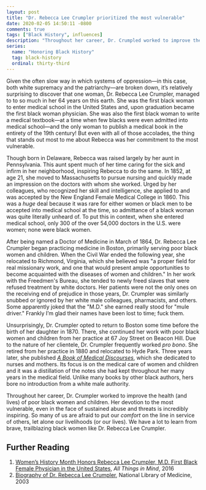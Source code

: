 ```yaml
---
layout: post
title: "Dr. Rebecca Lee Crumpler prioritized the most vulnerable"
date: 2020-02-05 14:50:11 -0800
comments: true
tags: ["Black History", influences]
description: "Throughout her career, Dr. Crumpled worked to improve the health (and lives) of poor black women and children."
series:
  name: "Honoring Black History"
  tag: black-history
  ordinal: thirty-third
---
```


Given the often slow way in which systems of oppression—in this case, both white supremacy and the patriarchy—are broken down, it’s relatively surprising to discover that one woman, Dr. Rebecca Lee Crumpler, managed to to so much in her 64 years on this earth. She was the first black woman to enter medical school in the United States and, upon graduation became the first black woman physician. She was also the first black woman to write a medical textbook—at a time when few blacks were even admitted into medical school—and the only woman to publish a medical book in the entirety of the 19th century! But even with all of those accolades, the thing that stands out most to me about Rebecca was her commitment to the most vulnerable.

<!-- more -->

Though born in Delaware, Rebecca was raised largely by her aunt in Pennsylvania. This aunt spent much of her time caring for the sick and infirm in her neighborhood, inspiring Rebecca to do the same. In 1852, at age 21, she moved to Massachusetts to pursue nursing and quickly made an impression on the doctors with whom she worked. Urged by her colleagues, who recognized her skill and intelligence, she applied to and was accepted by the New England Female Medical College in 1860. This was a *huge* deal because it was rare for either women or black men to be accepted into medical school at the time, so admittance of a black woman was quite literally unheard of. To put this in context, when she entered medical school, only 300 of the over 54,000 doctors in the U.S. were women; none were black women.

After being named a Doctor of Medicine in March of 1864, Dr. Rebecca Lee Crumpler began practicing medicine in Boston, primarily serving poor black women and children. When the Civil War ended the following year, she relocated to Richmond, Virginia, which she believed was "a proper field for real missionary work, and one that would present ample opportunities to become acquainted with the diseases of women and children." In her work with the Freedmen's Bureau, she tended to newly freed slaves that were refused treatment by white doctors. Her patients were not the only ones on the receiving end of prejudice in those years, Dr. Crumpler was similarly snubbed or ignored by her white male colleagues, pharmacists, and others. Some apparently joked that the "M.D." she earned really stood for "mule driver." Frankly I’m glad their names have been lost to time; fuck them.

Unsurprisingly, Dr. Crumpler opted to return to Boston some time before the birth of her daughter in 1870. There, she continued her work with poor black women and children from her practice at 67 Joy Street on Beacon Hill. Due to the nature of her clientele, Dr. Crumpler frequently worked <i>pro bono</i>. She retired from her practice in 1880 and relocated to Hyde Park. Three years later, she published [<cite>A Book of Medical Discourses</cite>](https://archive.org/details/67521160R.nlm.nih.gov), which she dedicated to nurses and mothers. Its focus is on the medical care of women and children and it was a distillation of the notes she had kept throughout her many years in the medical field. Unlike many books by other black authors, hers bore no introduction from a white male authority.

Throughout her career, Dr. Crumpler worked to improve the health (and lives) of poor black women and children. Her devotion to the most vulnerable, even in the face of sustained abuse and threats is incredibly inspiring. So many of us are afraid to put our *comfort* on the line in service of others, let alone our livelihoods (or our lives). We have a lot to learn from brave, trailblazing black women like Dr. Rebecca Lee Crumpler.

## Further Reading

1. [Women’s History Month Honors Rebecca Lee Crumpler, M.D. First Black Female Physician in the United States](https://blogs.psychcentral.com/all-things/2016/03/womens-history-month-honors-rebecca-lee-crumpler-m-d-first-black-female-physician-in-the-united-states/), <cite>All Things in Mind</cite>, 2016
2. [Biography of Dr. Rebecca Lee Crumpler](https://cfmedicine.nlm.nih.gov/physicians/biography_73.html), National Library of Medicine, 2003